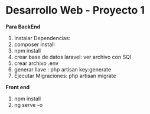 # Desarrollo Web - Proyecto 1
**Para BackEnd** 
1. Instalar Dependencias:
  1. composer install
  2. npm install
  3. crear base de datos laravel: ver archivo con SQl
  4. crear archivo .env
  5. generar llave : php artisan key:generate
  6. Ejecutar Migraciones: php artisan migrate
 
**Front end**
1. npm install 
2. ng serve -o
